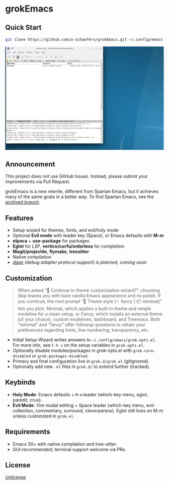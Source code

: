 # grokEmacs

## Quick Start

```sh
git clone https://github.com/a-schaefers/grokEmacs.git ~/.config/emacs
```

![img](bootstrap.gif)

## Announcement

This project does not use GitHub Issues. Instead, please submit your improvements via Pull Request.

grokEmacs is a new rewrite, different from Spartan Emacs, but it achieves many of the same goals in a better way. To find Spartan Emacs, see the [archived branch](https://github.com/a-schaefers/spartan-emacs/tree/spartan-emacs-archive).

## Features

- Setup wizard for themes, fonts, and evil/holy mode
- Optional **Evil mode** with leader key (Space), or Emacs defaults with **M-m**
- **elpaca** + **use-package** for packages
- **Eglot** for LSP, **vertico/corfu/orderless** for completion
- **Magit/projectile**, **flymake**, **treesitter**
- Native compilation
- *[dape](https://github.com/svaante/dape) (debug adapter protocol support) is planned, coming soon*

## Customization

> When asked “🧙 Continue to theme customization wizard?”, choosing Skip leaves you with bare vanilla Emacs appearance and no polish. If you continue, the next prompt “🎨 Theme style (✨ fancy | 📦 minimal)” lets you pick: Minimal, which applies a built-in theme and simple modeline for a clean setup, or Fancy, which installs an external theme (of your choice), custom modelines, dashboard, and Treemacs. Both "minimal" and "fancy" offer followup questions to obtain your preferences regarding fonts, line numbering, transparency, etc.

- Initial Setup Wizard writes answers to `~/.config/emacs/grok-opts.el`. For more info, see `C-h v` on the setup variables in `grok-opts.el`.
- Optionally disable modules/packages in grok-opts.el with `grok-core-disabled` or `grok-packages-disabled`.
- Primary and final configuration live in `grok.d/grok.el` (gitignored).
- Optionally add new `.el` files in `grok.d/` to extend further (tracked).

## Keybinds

- **Holy Mode**: Emacs defaults + `M-m` leader (which-key menu, eglot, paredit, crux).
- **Evil Mode**: Vim modal editing + Space leader (which-key menu, evil-collection, commentary, surround, cleverparens). Eglot still lives on M-m unless customized in `grok.el`.

## Requirements

- Emacs 30+ with native compilation and tree-sitter.
- GUI recommended; terminal support welcome via PRs.

## License

[Unlicense](https://unlicense.org)
